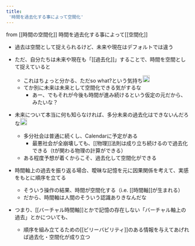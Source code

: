 ```yaml
---
title:
 '時間を過去化する事によって空間化'
---
```


from [[時間の空間化]]
時間を過去化する事によって[[空間化]]
- 過去は空間として捉えられるけど、未来や現在はデフォルトでは違う
- ただ、自分たちは未来や現在も「[[過去化]]」することで、時間を空間として捉えていると
    - これはちょっと分かる、ただso what?という気持ち<img src='https://scrapbox.io/api/pages/blu3mo-public/blu3mo/icon' alt='blu3mo.icon' height="19.5"/>
    - てか別に未来は未来として空間化できる気がするな
        - あー、でもそれが今後も時間が進み続けるという仮定の元だから、みたいな？

- 未来について本当に何も知らなければ、多分未来の過去化はできないんだろな<img src='https://scrapbox.io/api/pages/blu3mo-public/blu3mo/icon' alt='blu3mo.icon' height="19.5"/>
    - 多分社会は普通に続くし、Calendarに予定がある
        - 最悪社会が全崩壊しても、[[物理]]法則は成り立ち続けるので過去化できる（tが関わる物理の計算ができる）
    - ある程度予想が着くからこそ、過去化して空間化ができる

- 時間軸上の過去を振り返る場合、曖昧な記憶を元に因果関係を考えて、実感をもとに順序を立てる
    - そういう操作の結果、時間が空間化する（i.e. [[時間軸]]が生まれる）
    - だから、時間軸は人間のそういう認識ありきなんだな
- つまり、[[バーチャル時間軸]]とかで記憶の存在しない「バーチャル軸上の過去」とかについても、
    - 順序を組み立てるための[[ビリーバビリティ]]のある情報を与えてあげれば過去化・空間化が成り立つ

